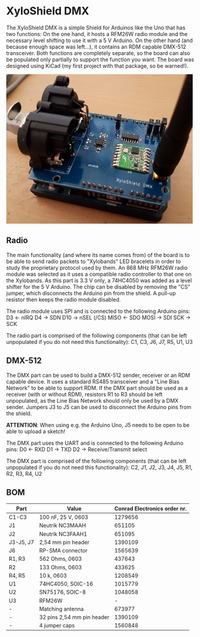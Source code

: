 XyloShield DMX
==============

The XyloShield DMX is a simple Shield for Arduinos like the Uno that has two functions: On the one hand, it hosts a RFM26W radio module and the necessary level shifting to use it with a 5 V Arduino. On the other hand (and because enough space was left...), it contains an RDM capable DMX-512 transceiver.
Both functions are completely separate, so the board can also be populated only partially to support the function you want.
The board was designed using KiCad (my first project with that package, so be warned!).

![Photo of the finished XyloShield DMX on an Arduino Uno](doc/XyloShieldDMX.jpg)

Radio
-----

The main functionality (and where its name comes from) of the board is to be able to send radio packets to "Xylobands" LED bracelets in order to study the proprietary protocol used by them. An 868 MHz RFM26W radio module was selected as it uses a compatible radio controller to that one on the Xylobands.
As this part is 3.3 V only, a 74HC4050 was added as a level shifter for the 5 V Arduino.
The chip can be disabled by removing the "CS" jumper, which disconnects the Arduino pin from the shield. A pull-up resistor then keeps the radio module disabled.

The radio module uses SPI and is connected to the following Arduino pins:
D3 <- nIRQ
D4 -> SDN
D10 -> nSEL (/CS)
MISO <- SDO
MOSI -> SDI
SCK -> SCK

The radio part is comprised of the following components (that can be left unpopulated if you do not need this functionality):
C1, C3, J6, J7, R5, U1, U3

DMX-512
-------

The DMX part can be used to build a DMX-512 sender, receiver or an RDM capable device. It uses a standard RS485 transceiver and a "Line Bias Network" to be able to support RDM.
If the DMX part should be used as a receiver (with or without RDM), resistors R1 to R3 should be left unpopulated, as the Line Bias Network should only be used by a DMX sender.
Jumpers J3 to J5 can be used to disconnect the Arduino pins from the shield.

**ATTENTION**: When using e.g. the Arduino Uno, J5 needs to be open to be able to upload a sketch!

The DMX part uses the UART and is connected to the following Arduino pins:
D0 <- RXD
D1 -> TXD
D2 -> Receive/Transmit select

The DMX part is comprised of the following components (that can be left unpopulated if you do not need this functionality):
C2, J1, J2, J3, J4, J5, R1, R2, R3, R4, U2

BOM
---

| Part      | Value                      | Conrad Electronics order nr. | 
|-----------|----------------------------|------------------------------|
| C1-C3     | 100 nF, 25 V, 0603         | 1279656                      |
| J1        | Neutrik NC3MAAH            | 651105                       |
| J2        | Neutrik NC3FAAH1           | 651095                       |
| J3-J5, J7 | 2,54 mm pin header         | 1390109                      |
| J6        | RP-SMA connector           | 1565639                      |
| R1, R3    | 562 Ohms, 0603             | 437643                       |
| R2        | 133 Ohms, 0603             | 433625                       |
| R4, R5    | 10 k, 0603                 | 1208549                      |
| U1        | 74HC4050, SOIC-16          | 1015779                      |
| U2        | SN75176, SOIC-8            | 1048058                      |
| U3        | RFM26W                     | -                            |
| -         | Matching antenna           | 673977                       |
| -         | 32 pins 2,54 mm pin header | 1390109                      |
| -         | 4 jumper caps              | 1560848                      |